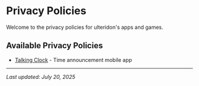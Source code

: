 # Privacy Policies

Welcome to the privacy policies for ulteridon's apps and games.

## Available Privacy Policies

- [Talking Clock](talkingClock_privacy_policy.md) - Time announcement mobile app

---

*Last updated: July 20, 2025*